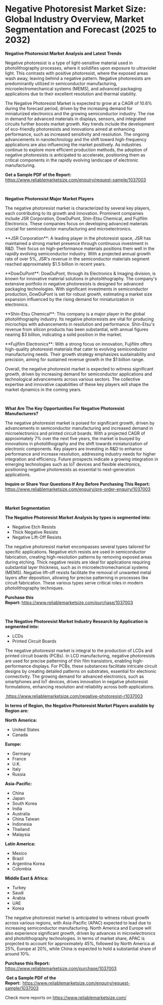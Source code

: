 <p><h1>Negative Photoresist Market Size: Global Industry Overview, Market Segmentation and Forecast (2025 to 2032)</h1></p><p><strong>Negative Photoresist Market Analysis and Latest Trends</strong></p>
<p><p>Negative photoresist is a type of light-sensitive material used in photolithography processes, where it solidifies upon exposure to ultraviolet light. This contrasts with positive photoresist, where the exposed areas wash away, leaving behind a negative pattern. Negative photoresists are predominantly utilized in semiconductor manufacturing, microelectromechanical systems (MEMS), and advanced packaging applications due to their excellent resolution and thermal stability.</p><p>The Negative Photoresist Market is expected to grow at a CAGR of 10.6% during the forecast period, driven by the increasing demand for miniaturized electronics and the growing semiconductor industry. The rise in demand for advanced materials in displays, sensors, and integrated circuits further boosts market growth. Key trends include the development of eco-friendly photoresists and innovations aimed at enhancing performance, such as increased sensitivity and resolution. The ongoing advancements in nanotechnology and the shift toward high-frequency applications are also influencing the market positively. As industries continue to explore more efficient production methods, the adoption of negative photoresists is anticipated to accelerate, positioning them as critical components in the rapidly evolving landscape of electronic manufacturing.</p></p>
<p><strong>Get a Sample PDF of the Report:&nbsp;</strong> <a href="https://www.reliablemarketsize.com/enquiry/request-sample/1037003?utm_campaign=2759&utm_medium=2&utm_source=Github&utm_content=ia&utm_term=21032025&utm_id=negative-photoresist">https://www.reliablemarketsize.com/enquiry/request-sample/1037003</a></p>
<p>&nbsp;</p>
<p><strong>Negative Photoresist Major Market Players</strong></p>
<p><p>The negative photoresist market is characterized by several key players, each contributing to its growth and innovation. Prominent companies include JSR Corporation, DowDuPont, Shin-Etsu Chemical, and Fujifilm Electronics. These companies focus on developing advanced materials crucial for semiconductor manufacturing and microelectronics.</p><p>**JSR Corporation**: A leading player in the photoresist space, JSR has maintained a strong market presence through continuous investment in R&D. Their focus on high-performance materials positions them well in the rapidly evolving semiconductor industry. With a projected annual growth rate of over 5%, JSR's revenue in the semiconductor materials segment reached approximately $1.5 billion in recent years.</p><p>**DowDuPont**: DowDuPont, through its Electronics & Imaging division, is known for innovative material solutions in photolithography. The company's extensive portfolio in negative photoresists is designed for advanced packaging technologies. With significant investments in semiconductor production, DowDuPont is set for robust growth, estimating a market size expansion influenced by the rising demand for miniaturization in electronics.</p><p>**Shin-Etsu Chemical**: This company is a major player in the global photolithography industry. Its negative photoresists are vital for producing microchips with advancements in resolution and performance. Shin-Etsu's revenue from silicon products has been substantial, with annual figures nearing $3 billion, indicating a solid position in the market.</p><p>**Fujifilm Electronics**: With a strong focus on innovation, Fujifilm offers high-quality photoresist materials that cater to evolving semiconductor manufacturing needs. Their growth strategy emphasizes sustainability and precision, aiming for sustained revenue growth in the $1 billion range.</p><p>Overall, the negative photoresist market is expected to witness significant growth, driven by increasing demand for semiconductor applications and technological advancements across various sectors. The collective expertise and innovative capabilities of these key players will shape the market dynamics in the coming years.</p></p>
<p>&nbsp;</p>
<p><strong>What Are The Key Opportunities For Negative Photoresist Manufacturers?</strong></p>
<p><p>The negative photoresist market is poised for significant growth, driven by advancements in semiconductor manufacturing and increased demand in microelectronics and printed circuit boards. With a projected CAGR of approximately 7% over the next five years, the market is buoyed by innovations in photolithography and the shift towards miniaturization of electronic components. Key players are investing in R&D to enhance performance and increase resolution, addressing industry needs for higher integration and efficiency. Future prospects indicate a growing integration in emerging technologies such as IoT devices and flexible electronics, positioning negative photoresists as essential to next-generation applications.</p></p>
<p><strong>Inquire or Share Your Questions If Any Before Purchasing This Report:</strong> <a href="https://www.reliablemarketsize.com/enquiry/pre-order-enquiry/1037003?utm_campaign=2759&utm_medium=2&utm_source=Github&utm_content=ia&utm_term=21032025&utm_id=negative-photoresist">https://www.reliablemarketsize.com/enquiry/pre-order-enquiry/1037003</a></p>
<p>&nbsp;</p>
<p><strong>Market Segmentation</strong></p>
<p><strong>The Negative Photoresist Market Analysis by types is segmented into:</strong></p>
<p><ul><li>Negative Etch Resists</li><li>Thick Negative Resists</li><li>Negative Lift-Off Resists</li></ul></p>
<p><p>The negative photoresist market encompasses several types tailored for specific applications. Negative etch resists are used in semiconductor fabrication, creating high-resolution patterns by removing exposed areas during etching. Thick negative resists are ideal for applications requiring substantial layer thickness, such as in microelectromechanical systems (MEMS). Negative lift-off resists facilitate the removal of unwanted metal layers after deposition, allowing for precise patterning in processes like circuit fabrication. These various types serve critical roles in modern photolithography techniques.</p></p>
<p><strong>Purchase this Report:&nbsp;</strong><a href="https://www.reliablemarketsize.com/purchase/1037003?utm_campaign=2759&utm_medium=2&utm_source=Github&utm_content=ia&utm_term=21032025&utm_id=negative-photoresist">https://www.reliablemarketsize.com/purchase/1037003</a></p>
<p>&nbsp;</p>
<p><strong>The Negative Photoresist Market Industry Research by Application is segmented into:</strong></p>
<p><ul><li>LCDs</li><li>Printed Circuit Boards</li></ul></p>
<p><p>The negative photoresist market is integral to the production of LCDs and printed circuit boards (PCBs). In LCD manufacturing, negative photoresists are used for precise patterning of thin film transistors, enabling high-performance displays. For PCBs, these substances facilitate intricate circuit designs by creating detailed patterns on substrates, essential for electronic connectivity. The growing demand for advanced electronics, such as smartphones and IoT devices, drives innovation in negative photoresist formulations, enhancing resolution and reliability across both applications.</p></p>
<p><a href="https://www.reliablemarketsize.com/negative-photoresist-r1037003?utm_campaign=2759&utm_medium=2&utm_source=Github&utm_content=ia&utm_term=21032025&utm_id=negative-photoresist">&nbsp;https://www.reliablemarketsize.com/negative-photoresist-r1037003</a></p>
<p><strong>In terms of Region, the Negative Photoresist Market Players available by Region are:</strong></p>
<p>
    <p> <strong> North America: </strong>
        <ul>
            <li>United States</li>
            <li>Canada</li>
        </ul>
        </p> 
    <p> <strong> Europe: </strong>
        <ul>
            <li>Germany</li>
            <li>France</li>
            <li>U.K.</li>
            <li>Italy</li>
            <li>Russia</li>
        </ul>
        </p> 
    <p> <strong> Asia-Pacific: </strong>
        <ul>
            <li>China</li>
            <li>Japan</li>
            <li>South Korea</li>
            <li>India</li>
            <li>Australia</li>
            <li>China Taiwan</li>
            <li>Indonesia</li>
            <li>Thailand</li>
            <li>Malaysia</li>
        </ul>
        </p> 
    <p> <strong> Latin America: </strong>
        <ul>
            <li>Mexico</li>
            <li>Brazil</li>
            <li>Argentina Korea</li>
            <li>Colombia</li>
        </ul>
        </p> 
    <p> <strong> Middle East & Africa: </strong>
        <ul>
            <li>Turkey</li>
            <li>Saudi</li>
            <li>Arabia</li>
            <li>UAE</li>
            <li>Korea</li>
        </ul>
    </p>
    </p>
<p><p>The negative photoresist market is anticipated to witness robust growth across various regions, with Asia-Pacific (APAC) expected to lead due to increasing semiconductor manufacturing. North America and Europe will also experience significant growth, driven by advances in microelectronics and photolithography technologies. In terms of market share, APAC is projected to account for approximately 45%, followed by North America at 25%, Europe at 20%, while China is expected to hold a substantial share of around 10%.</p></p>
<p><strong>Purchase this Report: </strong><a href="https://www.reliablemarketsize.com/purchase/1037003?utm_campaign=2759&utm_medium=2&utm_source=Github&utm_content=ia&utm_term=21032025&utm_id=negative-photoresist">https://www.reliablemarketsize.com/purchase/1037003</a></p>
<p>&nbsp;<strong>Get a Sample PDF of the Report:&nbsp;&nbsp;</strong><a href="https://www.reliablemarketsize.com/enquiry/request-sample/1037003?utm_campaign=2759&utm_medium=2&utm_source=Github&utm_content=ia&utm_term=21032025&utm_id=negative-photoresist">https://www.reliablemarketsize.com/enquiry/request-sample/1037003</a></p>
<p><strong></strong></p>
<p>Check more reports on <a href="https://www.reliablemarketsize.com/?utm_campaign=2759&utm_medium=2&utm_source=Github&utm_content=ia&utm_term=21032025&utm_id=negative-photoresist">https://www.reliablemarketsize.com/</a></p>